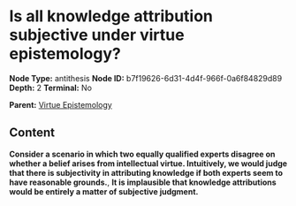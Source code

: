 # Is all knowledge attribution subjective under virtue epistemology?

**Node Type:** antithesis
**Node ID:** b7f19626-6d31-4d4f-966f-0a6f84829d89
**Depth:** 2
**Terminal:** No

**Parent:** [Virtue Epistemology](virtue-epistemology.md)

## Content

**Consider a scenario in which two equally qualified experts disagree on whether a belief arises from intellectual virtue. Intuitively, we would judge that there is subjectivity in attributing knowledge if both experts seem to have reasonable grounds.**, **It is implausible that knowledge attributions would be entirely a matter of subjective judgment.**
